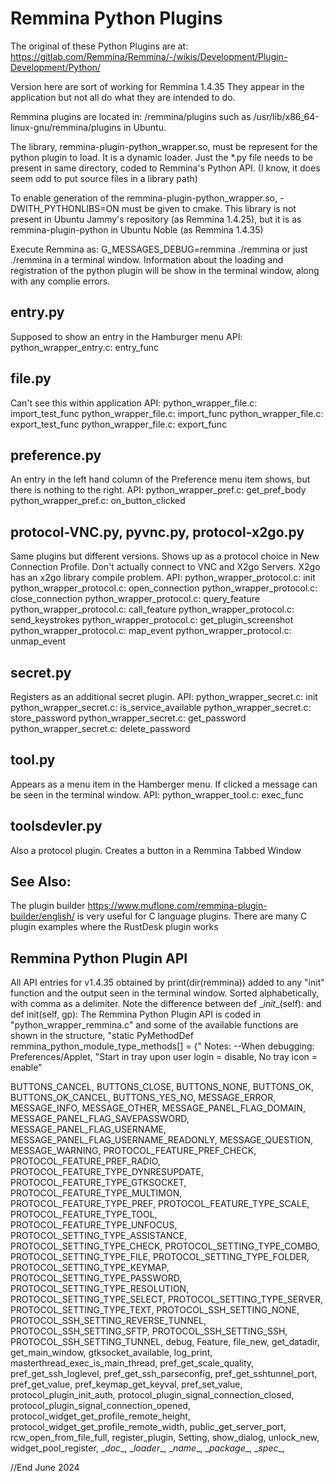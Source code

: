 # Remmina Python Plugins

The original of these Python Plugins are at: https://gitlab.com/Remmina/Remmina/-/wikis/Development/Plugin-Development/Python/

Version here are sort of working for Remmina 1.4.35
They appear in the application but not all do what they are intended to do.

Remmina plugins are located in: <your path>/remmina/plugins
such as /usr/lib/x86_64-linux-gnu/remmina/plugins in Ubuntu.

The library, remmina-plugin-python_wrapper.so, must be represent for the python plugin to load.
It is a dynamic loader. Just the *.py file needs to be present in same directory, coded to Remmina's Python API.
(I know, it does seem odd to put source files in a library path)

To enable generation of the remmina-plugin-python_wrapper.so, -DWITH_PYTHONLIBS=ON must be given to cmake.
This library is not present in Ubuntu Jammy's repository (as Remmina 1.4.25), but it is 
as remmina-plugin-python in Ubuntu Noble (as Remmina 1.4.35)

Execute Remmina as: G_MESSAGES_DEBUG=remmina ./remmina or just ./remmina in a terminal window.
Information about the loading and registration of the python plugin will be show in the terminal window,
along with any complie errors.


## entry.py
Supposed to show an entry in the Hamburger menu
API:
python_wrapper_entry.c:		entry_func

## file.py
Can't see this within application
API:
python_wrapper_file.c:		import_test_func
python_wrapper_file.c:	    import_func
python_wrapper_file.c:		export_test_func
python_wrapper_file.c:		export_func

## preference.py
An entry in the left hand column of the Preference menu item shows, but there is nothing to the right.
API:
python_wrapper_pref.c:	    get_pref_body
python_wrapper_pref.c:      on_button_clicked

## protocol-VNC.py, pyvnc.py, protocol-x2go.py
Same plugins but different versions. Shows up as a protocol choice in New Connection Profile.
Don't actually connect to VNC and X2go Servers. X2go has an x2go library compile problem. 
API:
python_wrapper_protocol.c:	init
python_wrapper_protocol.c:	open_connection
python_wrapper_protocol.c:	close_connection
python_wrapper_protocol.c:	query_feature
python_wrapper_protocol.c:	call_feature
python_wrapper_protocol.c:	send_keystrokes
python_wrapper_protocol.c:	get_plugin_screenshot
python_wrapper_protocol.c:	map_event
python_wrapper_protocol.c:	unmap_event

## secret.py  
Registers as an additional secret plugin.
API:
python_wrapper_secret.c:	init
python_wrapper_secret.c:	is_service_available
python_wrapper_secret.c:	store_password
python_wrapper_secret.c:	get_password
python_wrapper_secret.c:	delete_password

## tool.py
Appears as a menu item in the Hamberger menu. If clicked a message can be seen in the terminal window.
API:
python_wrapper_tool.c:	    exec_func

## toolsdevler.py
Also a protocol plugin.
Creates a button in a Remmina Tabbed Window

## See Also:
The plugin builder https://www.muflone.com/remmina-plugin-builder/english/
is very useful for C language plugins.
There are many C plugin examples where the RustDesk plugin works

## Remmina Python Plugin API
All API entries for v1.4.35 obtained by print(dir(remmina)) added to any "init" function
and the output seen in the terminal window. Sorted alphabetically, with comma as a delimiter.
Note the difference between def \__init__(self): and def init(self, gp):
The Remmina Python Plugin API is coded in "python_wrapper_remmina.c" and some of the available functions
are shown in the structure, "static PyMethodDef remmina_python_module_type_methods[] = {"
Notes:
--When debugging: Preferences/Applet, "Start in tray upon user login = disable, No tray icon = enable"

BUTTONS_CANCEL,
BUTTONS_CLOSE,
BUTTONS_NONE,
BUTTONS_OK,
BUTTONS_OK_CANCEL,
BUTTONS_YES_NO,
MESSAGE_ERROR,
MESSAGE_INFO,
MESSAGE_OTHER,
MESSAGE_PANEL_FLAG_DOMAIN,
MESSAGE_PANEL_FLAG_SAVEPASSWORD,
MESSAGE_PANEL_FLAG_USERNAME,
MESSAGE_PANEL_FLAG_USERNAME_READONLY,
MESSAGE_QUESTION,
MESSAGE_WARNING,
PROTOCOL_FEATURE_PREF_CHECK,
PROTOCOL_FEATURE_PREF_RADIO,
PROTOCOL_FEATURE_TYPE_DYNRESUPDATE,
PROTOCOL_FEATURE_TYPE_GTKSOCKET,
PROTOCOL_FEATURE_TYPE_MULTIMON,
PROTOCOL_FEATURE_TYPE_PREF,
PROTOCOL_FEATURE_TYPE_SCALE,
PROTOCOL_FEATURE_TYPE_TOOL,
PROTOCOL_FEATURE_TYPE_UNFOCUS,
PROTOCOL_SETTING_TYPE_ASSISTANCE,
PROTOCOL_SETTING_TYPE_CHECK,
PROTOCOL_SETTING_TYPE_COMBO,
PROTOCOL_SETTING_TYPE_FILE,
PROTOCOL_SETTING_TYPE_FOLDER,
PROTOCOL_SETTING_TYPE_KEYMAP,
PROTOCOL_SETTING_TYPE_PASSWORD,
PROTOCOL_SETTING_TYPE_RESOLUTION,
PROTOCOL_SETTING_TYPE_SELECT,
PROTOCOL_SETTING_TYPE_SERVER,
PROTOCOL_SETTING_TYPE_TEXT,
PROTOCOL_SSH_SETTING_NONE,
PROTOCOL_SSH_SETTING_REVERSE_TUNNEL,
PROTOCOL_SSH_SETTING_SFTP,
PROTOCOL_SSH_SETTING_SSH,
PROTOCOL_SSH_SETTING_TUNNEL,
debug,
Feature,
file_new,
get_datadir,
get_main_window,
gtksocket_available,
log_print,
masterthread_exec_is_main_thread,
pref_get_scale_quality,
pref_get_ssh_loglevel,
pref_get_ssh_parseconfig,
pref_get_sshtunnel_port,
pref_get_value,
pref_keymap_get_keyval,
pref_set_value,
protocol_plugin_init_auth,
protocol_plugin_signal_connection_closed,
protocol_plugin_signal_connection_opened,
protocol_widget_get_profile_remote_height,
protocol_widget_get_profile_remote_width,
public_get_server_port,
rcw_open_from_file_full,
register_plugin,
Setting,
show_dialog,
unlock_new,
widget_pool_register,
\__doc__,
\__loader__,
\__name__,
\__package__,
\__spec__,


//End
June 2024

